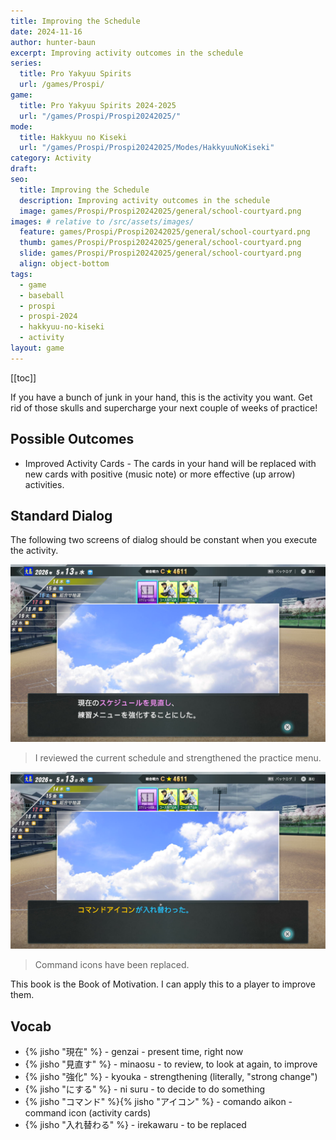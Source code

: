 ```yaml
---
title: Improving the Schedule
date: 2024-11-16
author: hunter-baun
excerpt: Improving activity outcomes in the schedule
series:
  title: Pro Yakyuu Spirits
  url: /games/Prospi/
game: 
  title: Pro Yakyuu Spirits 2024-2025
  url: "/games/Prospi/Prospi20242025/"
mode: 
  title: Hakkyuu no Kiseki
  url: "/games/Prospi/Prospi20242025/Modes/HakkyuuNoKiseki"
category: Activity
draft: 
seo:
  title: Improving the Schedule
  description: Improving activity outcomes in the schedule
  image: games/Prospi/Prospi20242025/general/school-courtyard.png
images: # relative to /src/assets/images/
  feature: games/Prospi/Prospi20242025/general/school-courtyard.png
  thumb: games/Prospi/Prospi20242025/general/school-courtyard.png
  slide: games/Prospi/Prospi20242025/general/school-courtyard.png
  align: object-bottom
tags:
  - game
  - baseball
  - prospi
  - prospi-2024
  - hakkyuu-no-kiseki
  - activity
layout: game
---
```

[[toc]]
<article class="prose max-w-xl lg:max-w-4xl lg:prose-lg">

If you have a bunch of junk in your hand, this is the activity you want. Get rid of those skulls and supercharge your next couple of weeks of practice!

## Possible Outcomes
- Improved Activity Cards - The cards in your hand will be replaced with new cards with positive (music note) or more effective (up arrow) activities.

## Standard Dialog
The following two screens of dialog should be constant when you execute the activity.

![alt text](/assets/images/games/Prospi/Prospi20242025/HakkyuNoKiseki/Activities/Schedule-Improvement/schedule-improvement-activity-1.png)
> I reviewed the current schedule and strengthened the practice menu.

![alt text](/assets/images/games/Prospi/Prospi20242025/HakkyuNoKiseki/Activities/Schedule-Improvement/schedule-improvement-activity-2.png)
> Command icons have been replaced.

This book is the Book of Motivation. I can apply this to a player to improve them.

## Vocab
- {% jisho "現在" %} - genzai - present time, right now
- {% jisho "見直す" %} - minaosu - to review, to look at again, to improve
- {% jisho "強化" %} - kyouka - strengthening (literally, "strong change")
- {% jisho "にする" %} - ni suru - to decide to do something
- {% jisho "コマンド" %}{% jisho "アイコン" %} - comando aikon - command icon (activity cards)
- {% jisho "入れ替わる" %} - irekawaru - to be replaced

</article>